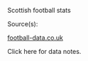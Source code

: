 Scottish football stats

Source(s):

[football-data.co.uk](http://football-data.co.uk/)

Click here for data notes.